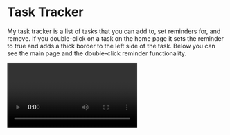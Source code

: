 # Task Tracker

My task tracker is a list of tasks that you can add to, set reminders for, and remove. If you double-click on a task on the home page it sets the reminder to true and adds a thick border to the left side of the task. Below you can see the main page and the double-click reminder functionality.

<video of main page tasks being double-clicked>

To use this code you'll need to type a few commands into your command line:
1 - "git clone https://github.com/spaceC00kie/reactToDoList"
2 - cd into the directory
3 - "npm i"
4 - "npm start"
5 - "npm run server" 

Once you have a server running, you can add your own tasks.

<video of task being created>

Following the About link in the footer shows the version number, a Go Back link, and the footer.

Credits - thanks to Traversy Media for the tutorial that helped me create this app.
